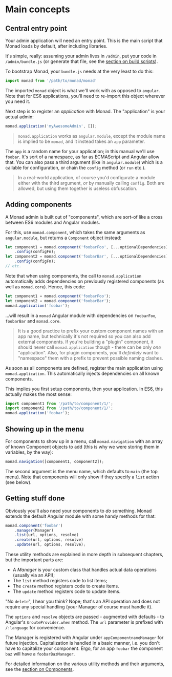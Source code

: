 # Main concepts

## Central entry point
Your admin application will need an entry point. This is the main script that
Monad loads by default, after including libraries.

It's simple, really: assuming your admin lives in `/admin`, put your code in
`/admin/bundle.js` (or generate that file, see the [section on build
scripts](./build.md)).

To bootstrap Monad, your `bundle.js` needs at the very least to do this:

```javascript
import monad from '/path/to/monad/monad'
```

The imported `monad` object is what we'll work with as opposed to `angular`.
Note that for ES6 applications, you'll need to re-import this object wherever
you need it.

Next step is to register an _application_ with Monad. The "application" is your
actual admin:

```javascript
monad.application('myAwesomeAdmin', []);
```

> `monad.application` works as `angular.module`, except the module name is
> implied to be `monad`, and it instead takes an `app` parameter.

The `app` is a random name for your application; in this manual we'll use
`foobar`. It's sort of a namespace, as far as ECMAScript and Angular allow that.
You can also pass a third argument (like in `angular.module`) which is a
callable for configuration, or chain the `config` method (or `run` etc.).

> In a real-world application, of course you'd configurate a module either with
> the third argument, *or* by manually calling `config`. Both are allowed, but
> using them together is useless obfuscation.

## Adding components
A Monad admin is built out of "components", which are sort-of like a cross
between ES6 modules and Angular modules.

For this, use `monad.component`, which takes the same arguments as
`angular.module`, but returns a `Component` object instead:

```javascript
let component1 = monad.component('foobarFoo', [...optionalDependencies], configFn)
    .config(configFn);
let component2 = monad.component('foobarBar', [...optionalDependencies], configFn)
    .config(configFn);
// etc.
```

Note that when using components, the call to `monad.application` automatically
adds dependencies on previously registered components (as well as `monad.core`).
Hence, this code:

```javascript
let component1 = monad.component('foobarFoo');
let component2 = monad.component('foobarBar');
monad.application('foobar');
```

...will result in a `monad` Angular module with dependencies on `foobarFoo`,
`foobarBar` and `monad.core`.

> It is a good practice to prefix your custom component names with an app name,
> but technically it's not required so you can also add external components.
> If you're building a "plugin" component, it should never call
> `monad.application` though - there can be only _one_ "application". Also, for
> plugin components, you'll _definitely_ want to "namespace" them with a prefix
> to prevent possible naming clashes.

As soon as all components are defined, register the main application using
`monad.application`. This automatically injects dependencies on all known
components.

This implies you first setup components, then your application. In ES6, this
actually makes the most sense:

```javascript
import component1 from '/path/to/component/1/';
import component2 from '/path/to/component/1/';
monad.application('foobar');
```

## Showing up in the menu
For components to show up in a menu, call `monad.navigation` with an array of
known Component objects to add (this is why we were storing them in variables,
by the way):

```javascript
monad.navigation([component1, component2]);
```

The second argument is the menu name, which defaults to `main` (the top menu).
Note that components will only show if they specify a `list` action (see below).

## Getting stuff done
Obviously you'll also need your components to _do_ something. Monad extends the
default Angular module with some handy methods for that:

```javascript
monad.component('foobar')
    .manager(Manager)
    .list(url, options, resolve)
    .create(url, options, resolve)
    .update(url, options, resolve);
```

These utility methods are explained in more depth in subsequent chapters, but
the important parts are:

- A *Manager* is your custom class that handles actual data operations
  (usually via an API);
- The `list` method registers code to list items;
- The `create` method registers code to create items.
- The `update` method registers code to update items.

"No `delete`", I hear you think? Nope; that's an API operation and does not
require any special handling (your Manager of course must handle it).

The `options` and `resolve` objects are passed - augmented with defaults - to
Angular's `$routeProvider.when` method. The `url` parameter is prefixed with
`/:language` for convenience.

The Manager is registered with Angular under `appComponentnameManager` for
future injection. Capitalization is handled in a basic manner, i.e. you don't
have to capitalize your component. Ergo, for an app `foobar` the component `baz`
will have a `foobarBazManager`.

For detailed information on the various utility methods and their arguments,
see the [section on Components](../components/setup.md).

